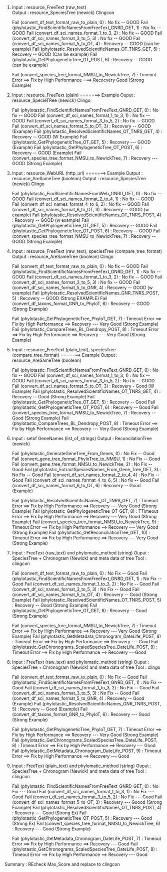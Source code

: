 1. Input : resource_FreeText (raw_text)   
   Output : resource_SpeciesTree (newick)
   Clingcon

   Fail (convert_df_text_format_raw_to_plain, 0) :  No fix -- GOOD
   Fail (phylotastic_FindScientificNamesFromFreeText_GNRD_GET, 1) : No fix -- GOOD
   Fail (convert_df_sci_names_format_1_to_3, 2) : No fix -- GOOD
   Fail (convert_df_sci_names_format_3_to_5, 3) : No fix -- GOOD
   Fail (convert_df_sci_names_format_5_to_OT, 4) :  Recovery -- GOOD  (can be example)
   Fail (phylotastic_ResolvedScientificNames_OT_TNRS_GET, 5) : Recovery -- GOOD (Can be example)
   Fail (phylotastic_GetPhylogeneticTree_OT_POST, 6) : Recovery -- GOOD (can be example)
   
   Fail (convert_species_tree_format_NMSU_to_NewickTree, 7) :  Timeout Error ==> Fix by High Performance ===> Recocvery Good (Strong Example)

2. Input : resource_FreeText (plain)    =======> Example
   Ouput : resource_SpecieTRee (newick)
   Clingo

   Fail (phylotastic_FindScientificNamesFromFreeText_GNRD_GET, 0) :   No fix -- GOOD
   Fail (convert_df_sci_names_format_1_to_3, 1) :  No fix -- GOOD
   Fail (convert_df_sci_names_format_3_to_5, 2) :  No fix -- GOOD
   Fail (convert_df_sci_names_format_5_to_OT, 3) :  Recovery -- GOOD (Example)
   Fail (phylotastic_ResolvedScientificNames_OT_TNRS_GET, 4) : Recovery -- GOOD (W Example)
   Fail (phylotastic_GetPhylogeneticTree_OT_GET, 5) : Recovery --- GOOD (Example)
   Fail (phylotastic_GetPhylogeneticTree_OT_POST, 6) : Recovery -- GOOD (Example)
   Fail (convert_species_tree_format_NMSU_to_NewickTree, 7) : Recovery --- GOOD (Strong Example)

3. Input : resource_WebURL (http_url)           =======> Example
   Output : resource_AreSameTree (boolean)
   Output : resource_SpeciesTree (newick)
   Clingo

   Fail (phylotastic_FindScientificNamesFromWeb_GNRD_GET, 0) :  No fix -- GOOD
   Fail (convert_df_sci_names_format_2_to_4, 1) :  No fix -- GOOD
   Fail (convert_df_sci_names_format_4_to_6, 2) :  No fix -- GOOD
   Fail (convert_df_sci_names_format_6_to_OT, 3) : Recovery -- GOOD (w example)
   Fail (phylotastic_ResolvedScientificNames_OT_TNRS_POST, 4) : Recovory -- GOOD (w example)
   Fail (phylotastic_GetPhylogeneticTree_OT_GET, 5) : Recovery -- GOOD 
   Fail (phylotastic_GetPhylogeneticTree_OT_POST, 6) : Recovery -- GOOD
   Fail (convert_species_tree_format_NMSU_to_NewickTree, 7) : Recovery -- GOOD (Strong Example)

4. Input : resource_FreeText (raw_text), speciesTree (compare_tree_format)
   Output : resource_AreSameTree (boolean)
   Clingo

   Fail (convert_df_text_format_raw_to_plain, 0)  :  No fix -- GOOD
   Fail (phylotastic_FindScientificNamesFromFreeText_GNRD_GET, 1) : No fix -- GOOD
   Fail (convert_df_sci_names_format_1_to_3, 2) : No fix -- GOOD
   Fail (convert_df_sci_names_format_3_to_5, 3) : No fix -- GOOD
   Fail (convert_df_sci_names_format_5_to_GNR, 4) : Recovery -- GOOD (w example)
   Fail (phylotastic_ResolvedScientificNames_GNR_TNRS_POST, 5)  : Recovery -- GOOD (Strong EXAMPLE)
   Fail (convert_df_taxons_format_GNR_to_PhyloT, 6) : Recovery -- GOOD (Strong Example)
   
   Fail (phylotastic_GetPhylogeneticTree_PhyloT_GET, 7) : Timeout Error ==> Fix by High Performance ==> Recovery --- Very Good (Strong Example)
   Fail (phylotastic_CompareTrees_BL_Dendropy_POST, 8) :  Timeout Error ==> Fix by High Performance ==> Recovery --- Very Good (Strong Example)


5. Input : resource_FreeText (plain_text), speciesTree (compare_tree_format)     =======> Example
   Output : resource_AreSameTree (boolean)

   Fail (phylotastic_FindScientificNamesFromFreeText_GNRD_GET, 0) :  No fix -- GOOD
   Fail (convert_df_sci_names_format_1_to_3, 1) :   No fix -- GOOD
   Fail (convert_df_sci_names_format_3_to_5, 2) :  No fix -- GOOD
   Fail (convert_df_sci_names_format_5_to_OT, 3) :  Recovery - Good (W Example)
   Fail (phylotastic_ResolvedScientificNames_OT_TNRS_GET, 4)  :  Recovery -- Good (Strong Example)
   Fail (phylotastic_GetPhylogeneticTree_OT_GET, 5) :  Recovery -- Good 
   Fail (phylotastic_GetPhylogeneticTree_OT_POST, 6) :  Recovery -- Good
   Fail (convert_species_tree_format_NMSU_to_NewickTree, 7) : Recovery -- Good (Strong Example)
   Fail (phylotastic_CompareTrees_BL_Dendropy_POST, 8) :  Timeout Error ==> Fix by High Performance ==> Recovery --- Very Good (Strong Example)

6. Input : setof GeneNames (list_of_strings)
   Output : ReconcilationTree (newick)

   Fail (phylotastic_GenerateGeneTree_From_Genes, 0)  :  No Fix -- Good
   Fail (convert_gene_tree_format_PhyloTree_to_NMSU, 1) : No Fix -- Good
   Fail (convert_gene_tree_format_NMSU_to_NewickTree, 2) : No Fix -- Good
   Fail (phylotastic_ExtractSpeciesNames_From_Gene_Tree_GET, 3) : No Fix -- Good
   Fail (convert_df_sci_names_format_2_to_4, 4) : No Fix -- Good
   Fail (convert_df_sci_names_format_4_to_6, 5)  : No fix -- Good
   Fail (convert_df_sci_names_format_6_to_OT, 6) : Recovery -- Good (Example)

   Fail (phylotastic_ResolvedScientificNames_OT_TNRS_GET, 7) :  Timeout Error ==> Fix by High Performance ==> Recovery --- Very Good (Strong Example)
   Fail (phylotastic_GetPhylogeneticTree_OT_GET, 8) :  TTimeout Error ==> Fix by High Performance ==> Recovery --- Very Good (Strong Example)
   Fail (convert_species_tree_format_NMSU_to_NewickTree, 9)  :  Timeout Error ==> Fix by High Performance ==> Recovery --- Very Good (Strong Example)
   Fail (phylotastic_GetReconciliationTree_GET, 10) : Timeout Error ==> Fix by High Performance ==> Recovery --- Very Good (Strong Example)

7. Input : FreeText (raw_text) and phylomatic_method (string)
   Ouput : SpeciesTree + Chronogram (Newick) and meta data of tree
   Tool : clingcon

   Fail (convert_df_text_format_raw_to_plain, 0)  : No Fix -- Good
   Fail (phylotastic_FindScientificNamesFromFreeText_GNRD_GET, 1) : No Fix -- Good
   Fail (convert_df_sci_names_format_1_to_3, 2)  : No Fix -- Good
   Fail (convert_df_sci_names_format_3_to_5, 3)  : No Fix -- Good
   Fail (convert_df_sci_names_format_5_to_OT, 4) : Recovery -- Good (Strong Example)
   Fail (phylotastic_ResolvedScientificNames_OT_TNRS_POST, 5) : Recovery -- Good (Strong Example)
   Fail (phylotastic_GetPhylogeneticTree_OT_GET, 6)  :  Recovery -- Good (Strong Example)

   Fail (convert_species_tree_format_NMSU_to_NewickTree, 7)  : Timeout Error ==> Fix by High Performance ==> Recovery --- Very Good (Strong Example)
   Fail (phylotastic_GetMetadata_Chronogram_DateLife_POST, 8) :  Timeout Error ==> Fix by High Performance ==> Recovery --- Good
   Fail (phylotastic_GetChronograms_ScaledSpeciesTree_DateLife_POST, 9)  : Timeout Error ==> Fix by High Performance ==> Recovery ---Good 

8. Input : FreeText (raw_text) and phylomatic_method (string)
   Ouput : SpeciesTree + Chronogram (Newick) and meta data of tree
   Tool : clingo

   Fail (convert_df_text_format_raw_to_plain, 0)  : No Fix -- Good
   Fail (phylotastic_FindScientificNamesFromFreeText_GNRD_GET, 1)  :  No Fix -- Good
   Fail (convert_df_sci_names_format_1_to_3, 2)   :  No Fix -- Good
   Fail (convert_df_sci_names_format_3_to_5, 3)   :  No Fix -- Good
   Fail (convert_df_sci_names_format_5_to_GNR, 4)  :   Recovery -- Good (Example)
   Fail (phylotastic_ResolvedScientificNames_GNR_TNRS_POST, 5) : Recovery -- Good (Example)
   Fail (convert_df_taxons_format_GNR_to_PhyloT, 6)  : Recovery --- Good (Strong Example)

   Fail (phylotastic_GetPhylogeneticTree_PhyloT_GET, 7) : Timeout Error ==> Fix by High Performance ==> Recovery --- Very Good (Strong Example)
   Fail (phylotastic_GetChronograms_ScaledSpeciesTree_DateLife_POST, 8) : Timeout Error ==> Fix by High Performance ==> Recovery --- Good
   Fail (phylotastic_GetMetadata_Chronogram_DateLife_POST, 9) : Timeout Error ==> Fix by High Performance ==> Recovery --- Good

9. Input : FreeText (plain_text) and phylomatic_method (string)
   Ouput : SpeciesTree + Chronogram (Newick) and meta data of tree
   Tool : clingcon

   Fail (phylotastic_FindScientificNamesFromFreeText_GNRD_GET, 0)  : No Fix --- Good
   Fail (convert_df_sci_names_format_1_to_3, 1)    : No Fix --- Good
   Fail (convert_df_sci_names_format_3_to_5, 2)    : No Fix --- Good
   Fail (convert_df_sci_names_format_5_to_OT, 3)   :  Recovery --- Goood (Strong Example)
   Fail (phylotastic_ResolvedScientificNames_OT_TNRS_POST, 4)  : Recovery --- Good (Strong Ex)
   Fail (phylotastic_GetPhylogeneticTree_OT_POST, 5)    :  Recovery --- Good (Strong Ex)
   Fail (convert_species_tree_format_NMSU_to_NewickTree, 6)      :   Recovery --- Good (Strong Example)

   Fail (phylotastic_GetMetadata_Chronogram_DateLife_POST, 7)    : Timeout Error ==> Fix by High Performance ==> Recovery --- Good
   Fail (phylotastic_GetChronograms_ScaledSpeciesTree_DateLife_POST, 8)   : Timeout Error ==> Fix by High Performance ==> Recovery --- Good
   

Summary : REcheck Max_Score and replace to clingcon

